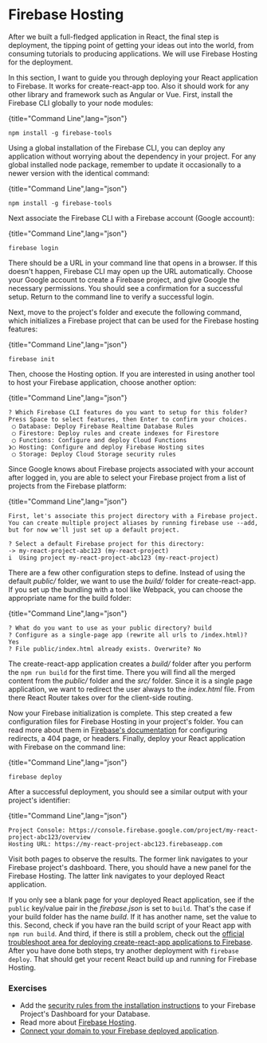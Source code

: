 # Firebase Hosting

After we built a full-fledged application in React, the final step is deployment, the tipping point of getting your ideas out into the world, from consuming tutorials to producing applications. We will use Firebase Hosting for the deployment.

In this section, I want to guide you through deploying your React application to Firebase. It works for create-react-app too. Also it should work for any other library and framework such as Angular or Vue. First, install the Firebase CLI globally to your node modules:

{title="Command Line",lang="json"}
~~~~~~~~
npm install -g firebase-tools
~~~~~~~~

Using a global installation of the Firebase CLI, you can deploy any application without worrying about the dependency in your project. For any global installed node package, remember to update it occasionally to a newer version with the identical command:

{title="Command Line",lang="json"}
~~~~~~~~
npm install -g firebase-tools
~~~~~~~~

Next associate the Firebase CLI with a Firebase account (Google account):

{title="Command Line",lang="json"}
~~~~~~~~
firebase login
~~~~~~~~

There should be a URL in your command line that opens in a browser. If this doesn't happen, Firebase CLI may open up the URL automatically. Choose your Google account to create a Firebase project, and give Google the necessary permissions. You should see a confirmation for a successful setup. Return to the command line to verify a successful login.

Next, move to the project's folder and execute the following command, which initializes a Firebase project that can be used for the Firebase hosting features:

{title="Command Line",lang="json"}
~~~~~~~~
firebase init
~~~~~~~~

Then, choose the Hosting option. If you are interested in using another tool to host your Firebase application, choose another option:

{title="Command Line",lang="json"}
~~~~~~~~
? Which Firebase CLI features do you want to setup for this folder? Press Space to select features, then Enter to confirm your choices.
 ◯ Database: Deploy Firebase Realtime Database Rules
 ◯ Firestore: Deploy rules and create indexes for Firestore
 ◯ Functions: Configure and deploy Cloud Functions
❯◯ Hosting: Configure and deploy Firebase Hosting sites
 ◯ Storage: Deploy Cloud Storage security rules
~~~~~~~~

Since Google knows about Firebase projects associated with your account after logged in, you are able to select your Firebase project from a list of projects from the Firebase platform:

{title="Command Line",lang="json"}
~~~~~~~~
First, let's associate this project directory with a Firebase project.
You can create multiple project aliases by running firebase use --add,
but for now we'll just set up a default project.

? Select a default Firebase project for this directory:
-> my-react-project-abc123 (my-react-project)
i  Using project my-react-project-abc123 (my-react-project)
~~~~~~~~

There are a few other configuration steps to define. Instead of using the default *public/* folder, we want to use the *build/* folder for create-react-app. If you set up the bundling with a tool like Webpack, you can choose the appropriate name for the build folder:

{title="Command Line",lang="json"}
~~~~~~~~
? What do you want to use as your public directory? build
? Configure as a single-page app (rewrite all urls to /index.html)? Yes
? File public/index.html already exists. Overwrite? No
~~~~~~~~

The create-react-app application creates a *build/* folder after you perform the `npm run build` for the first time. There you will find all the merged content from the *public/* folder and the *src/* folder. Since it is a single page application, we want to redirect the user always to the *index.html* file. From there React Router takes over for the client-side routing.

Now your Firebase initialization is complete. This step created a few configuration files for Firebase Hosting in your project's folder. You can read more about them in [Firebase's documentation](https://firebase.google.com/docs/hosting/full-config) for configuring redirects, a 404 page, or headers. Finally, deploy your React application with Firebase on the command line:

{title="Command Line",lang="json"}
~~~~~~~~
firebase deploy
~~~~~~~~

After a successful deployment, you should see a similar output with your project's identifier:

{title="Command Line",lang="json"}
~~~~~~~~
Project Console: https://console.firebase.google.com/project/my-react-project-abc123/overview
Hosting URL: https://my-react-project-abc123.firebaseapp.com
~~~~~~~~

Visit both pages to observe the results. The former link navigates to your Firebase project's dashboard. There, you should have a new panel for the Firebase Hosting. The latter link navigates to your deployed React application.

If you only see a blank page for your deployed React application, see if the `public` key/value pair in the *firebase.json* is set to `build`. That's the case if your build folder has the name *build*. If it has another name, set the value to this. Second, check if you have ran the build script of your React app with `npm run build`. And third, if there is still a problem, check out the [official troubleshoot area for deploying create-react-app applications to Firebase](https://create-react-app.dev/docs/deployment). After you have done both steps, try another deployment with `firebase deploy`. That should get your recent React build up and running for Firebase Hosting.

### Exercises

* Add the [security rules from the installation instructions](https://github.com/the-road-to-react-with-firebase/react-firebase-authentication) to your Firebase Project's Dashboard for your Database.
* Read more about [Firebase Hosting](https://firebase.google.com/docs/hosting/).
* [Connect your domain to your Firebase deployed application](https://firebase.google.com/docs/hosting/custom-domain).
